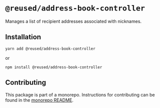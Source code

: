 # `@reused/address-book-controller`

Manages a list of recipient addresses associated with nicknames.

## Installation

`yarn add @reused/address-book-controller`

or

`npm install @reused/address-book-controller`

## Contributing

This package is part of a monorepo. Instructions for contributing can be found in the [monorepo README](https://github.com/MetaMask/controllers#readme).
